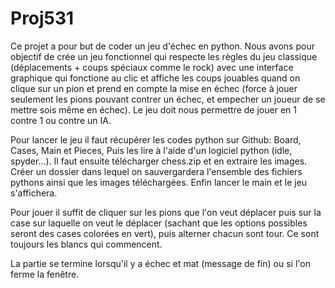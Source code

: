 # Proj531

Ce projet a pour but de coder un jeu d'échec en python.
Nous avons pour objectif de crée un jeu fonctionnel qui respecte les règles du jeu classique (déplacements + coups spéciaux comme le rock) avec une interface graphique qui fonctione au clic et affiche les coups jouables quand on clique sur un pion et prend en compte la mise en échec (force à jouer seulement les pions pouvant contrer un échec, et empecher un joueur de se mettre sois même en échec).
Le jeu doit nous permettre de jouer en 1 contre 1 ou contre un IA.

Pour lancer le jeu il faut récupérer les codes python sur Github: Board, Cases, Main et Pieces, Puis les lire à l'aide d'un logiciel python (idle, spyder...).
Il faut ensuite télécharger chess.zip et en extraire les images. 
Créer un dossier dans lequel on sauvergardera l'ensemble des fichiers pythons ainsi que les images téléchargées.
Enfin lancer le main et le jeu s'affichera.

Pour jouer il suffit de cliquer sur les pions que l'on veut déplacer puis sur la case sur laquelle on veut le déplacer (sachant que les options possibles seront des cases colorées en vert), puis alterner chacun sont tour. Ce sont toujours les blancs qui commencent.

La partie se termine lorsqu'il y a échec et mat (message de fin) ou si l'on ferme la fenêtre.
